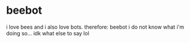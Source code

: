 # beebot
i love bees and i also love bots. therefore: beebot
i do not know what i'm doing so... idk what else to say lol
